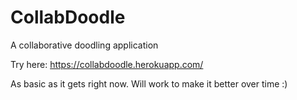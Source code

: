 # CollabDoodle
A collaborative doodling application

Try here: https://collabdoodle.herokuapp.com/

As basic as it gets right now. Will work to make it better over time :)
